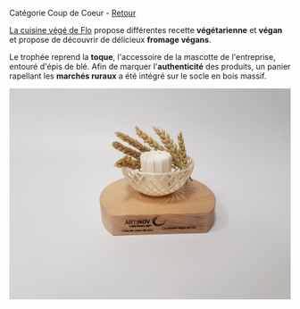Catégorie Coup de Coeur - [Retour](../..)

[La cuisine végé de Flo](http://lacuisinevegedeflo.com/) propose différentes recette **végétarienne** et **végan** et propose de découvrir de délicieux **fromage végans**.

Le trophée reprend la **toque**, l'accessoire de la mascotte de l'entreprise, entouré d'épis de blé. Afin de marquer l'**authenticité** des produits, un panier rapellant les **marchés ruraux** a été intégré sur le socle en bois massif.

![Trophée](./20211129_181259.jpg)
